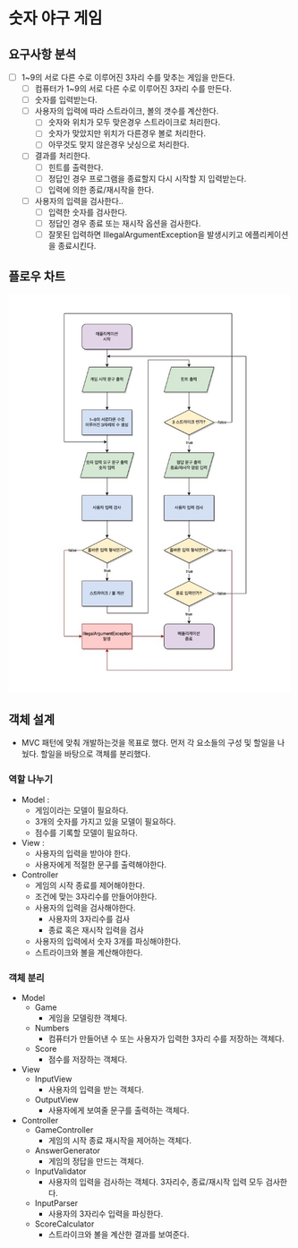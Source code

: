 
# 숫자 야구 게임

## 요구사항 분석

- [ ] 1~9의 서로 다른 수로 이루어진 3자리 수를 맞추는 게임을 만든다.
  - [ ] 컴퓨터가 1~9의 서로 다른 수로 이루어진 3자리 수를 만든다.
  - [ ] 숫자를 입력받는다.
  - [ ] 사용자의 입력에 따라 스트라이크, 볼의 갯수를 계산한다.
    - [ ] 숫자와 위치가 모두 맞은경우 스트라이크로 처리한다. 
    - [ ] 숫자가 맞았지만 위치가 다른경우 볼로 처리한다.
    - [ ] 아무것도 맞지 않은경우 낫싱으로 처리한다.
  - [ ] 결과를 처리한다.
    - [ ] 힌트를 출력한다.
    - [ ] 정답인 경우 프로그램을 종료할지 다시 시작할 지 입력받는다.
    - [ ] 입력에 의한 종료/재시작을 한다.
  - [ ] 사용자의 입력을 검사한다..
    - [ ] 입력한 숫자를 검사한다.
    - [ ] 정답인 경우 종료 또는 재시작 옵션을 검사한다.
    - [ ] 잘못된 입력하면 IllegalArgumentException을 발생시키고 에플리케이션을 종료시킨다.

## 플로우 차트
![flow chart](./asset/java-baseball-6-flowchart.jpg)

## 객체 설계
- MVC 패턴에 맞춰 개발하는것을 목표로 했다. 먼저 각 요소들의 구성 및 할일을 나눴다. 할일을 바탕으로 객체를 분리했다. 

### 역할 나누기
- Model :
  - 게임이라는 모델이 필요하다.
  - 3개의 숫자를 가지고 있을 모델이 필요하다.
  - 점수를 기록할 모델이 필요하다.
- View : 
  - 사용자의 입력을 받아야 한다.
  - 사용자에게 적절한 문구를 출력해야한다.
- Controller
  - 게임의 시작 종료를 제어해야한다.
  - 조건에 맞는 3자리수를 만들어야한다.
  - 사용자의 입력을 검사해야한다.
    - 사용자의 3자리수를 검사
    - 종료 혹은 재시작 입력을 검사
  - 사용자의 입력에서 숫자 3개를 파싱해야한다.
  - 스트라이크와 볼을 계산해야한다.

### 객체 분리
- Model
  - Game
    - 게임을 모델링한 객체다.
  - Numbers
    - 컴퓨터가 만들어낸 수 또는 사용자가 입력한 3자리 수를 저장하는 객체다.
  - Score
    - 점수를 저장하는 객체다.
- View
  - InputView
    - 사용자의 입력을 받는 객체다.
  - OutputView
    - 사용자에게 보여줄 문구를 출력하는 객체다.
- Controller
  - GameController
    - 게임의 시작 종료 재시작을 제어하는 객체다.
  - AnswerGenerator
    - 게임의 정답을 만드는 객체다.
  - InputValidator
    - 사용자의 입력을 검사하는 객체다. 3자리수, 종료/재시작 입력 모두 검사한다.
  - InputParser
    - 사용자의 3자리수 입력을 파싱한다.
  - ScoreCalculator
    - 스트라이크와 볼을 계산한 결과를 보여준다.
    